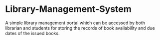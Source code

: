 # Library-Management-System
A simple library management portal which can be accessed by both librarian and students for storing the records of book availability and due dates of the issued books.
